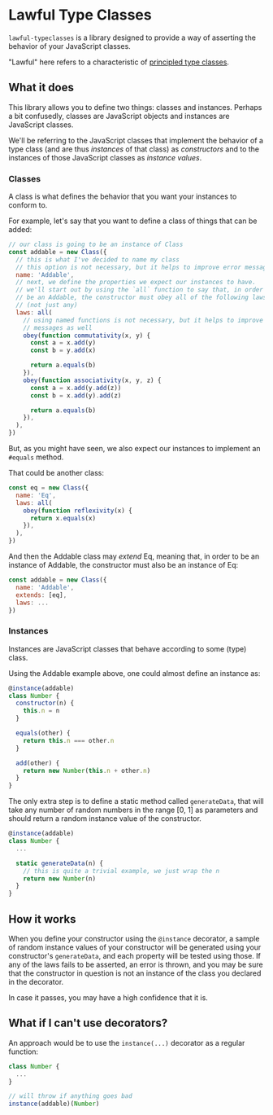 # Lawful Type Classes

`lawful-typeclasses` is a library designed to provide a way of asserting
the behavior of your JavaScript classes.

"Lawful" here refers to a characteristic of [principled type classes](https://degoes.net/articles/principled-typeclasses).

## What it does

This library allows you to define two things: classes and instances. Perhaps
a bit confusedly, classes are JavaScript objects and instances are
JavaScript classes.

We'll be referring to the JavaScript classes that implement the behavior of
a type class (and are thus _instances_ of that class) as _constructors_ and
to the instances of those JavaScript classes as _instance values_.

### Classes

A class is what defines the behavior that you want your instances to
conform to.

For example, let's say that you want to define a class of things that can be
added:

```javascript
// our class is going to be an instance of Class
const addable = new Class({
  // this is what I've decided to name my class
  // this option is not necessary, but it helps to improve error messages
  name: 'Addable',
  // next, we define the properties we expect our instances to have.
  // we'll start out by using the `all` function to say that, in order to
  // be an Addable, the constructor must obey all of the following laws
  // (not just any)
  laws: all(
    // using named functions is not necessary, but it helps to improve error
    // messages as well
    obey(function commutativity(x, y) {
      const a = x.add(y)
      const b = y.add(x)

      return a.equals(b)
    }),
    obey(function associativity(x, y, z) {
      const a = x.add(y.add(z))
      const b = x.add(y).add(z)

      return a.equals(b)
    }),
  ),
})
```

But, as you might have seen, we also expect our instances to implement an
`#equals` method.

That could be another class:

```javascript
const eq = new Class({
  name: 'Eq',
  laws: all(
    obey(function reflexivity(x) {
      return x.equals(x)
    }),
  ),
})
```

And then the Addable class may _extend_ Eq, meaning that, in order to be an
instance of Addable, the constructor must also be an instance of Eq:

```javascript
const addable = new Class({
  name: 'Addable',
  extends: [eq],
  laws: ...
})
```

### Instances

Instances are JavaScript classes that behave according to some (type) class.

Using the Addable example above, one could almost define an instance as:

```javascript
@instance(addable)
class Number {
  constructor(n) {
    this.n = n
  }

  equals(other) {
    return this.n === other.n
  }

  add(other) {
    return new Number(this.n + other.n)
  }
}
```

The only extra step is to define a static method called `generateData`, that
will take any number of random numbers in the range [0, 1] as parameters
and should return a random instance value of the constructor.

```javascript
@instance(addable)
class Number {
  ...

  static generateData(n) {
    // this is quite a trivial example, we just wrap the n
    return new Number(n)
  }
}
```

## How it works

When you define your constructor using the `@instance` decorator, a sample
of random instance values of your constructor will be generated using your
constructor's `generateData`, and each property will be tested using those.
If any of the laws fails to be asserted, an error is thrown, and you may be
sure that the constructor in question is not an instance of the class you
declared in the decorator.

In case it passes, you may have a high confidence that it is.

## What if I can't use decorators?

An approach would be to use the `instance(...)` decorator as a regular
function:

```javascript
class Number {
  ...
}

// will throw if anything goes bad
instance(addable)(Number)
```
